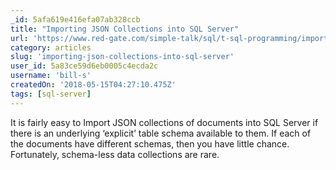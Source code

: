 ```yaml
---
_id: 5afa619e416efa07ab328ccb
title: "Importing JSON Collections into SQL Server"
url: 'https://www.red-gate.com/simple-talk/sql/t-sql-programming/importing-json-collections-sql-server/'
category: articles
slug: 'importing-json-collections-into-sql-server'
user_id: 5a83ce59d6eb0005c4ecda2c
username: 'bill-s'
createdOn: '2018-05-15T04:27:10.475Z'
tags: [sql-server]
---
```


It is fairly easy to Import JSON collections of documents into SQL Server if there is an underlying ‘explicit’ table schema available to them. If each of the documents have different schemas, then you have little chance. Fortunately, schema-less data collections are rare.
